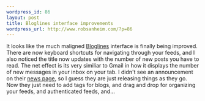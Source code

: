```yaml
--- 
wordpress_id: 86
layout: post
title: Bloglines interface improvements
wordpress_url: http://www.robsanheim.com/?p=86
---
```

It looks like the much maligned <a href="http://www.bloglines.com">Bloglines</a> interface is finally being improved. There are now keyboard shortcuts for navigating through your feeds, and I also noticed the title now updates with the number of new posts you have to read.  The net effect is its very similiar to Gmail in how it displays the number of new messages in your inbox on your tab.  I didn't see an announcement on their <a href="http://www.bloglines.com/about/news">news page</a>, so I guess they are just releasing things as they go.  Now they just need to add tags for blogs, and drag and drop for organizing your feeds, and authenticated feeds, and...
